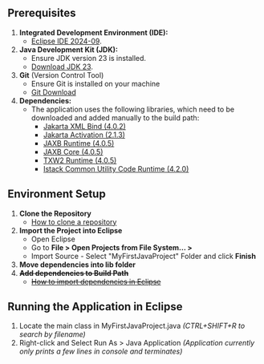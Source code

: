 ## Prerequisites  
1. **Integrated Development Environment (IDE):**  
   - [Eclipse IDE 2024-09](https://www.eclipse.org/downloads/download.php?file=/oomph/epp/2024-09/R/eclipse-inst-jre-win64.exe).  
2. **Java Development Kit (JDK):**  
   - Ensure JDK version 23 is installed.  
   - [Download JDK 23](https://jdk.java.net/23/).
3. **Git** (Version Control Tool)
   - Ensure Git is installed on your machine
   - [Git Download](https://git-scm.com/downloads )
3. **Dependencies:**  
   - The application uses the following libraries, which need to be downloaded and added manually to the build path:
     - [Jakarta XML Bind (4.0.2)](https://mvnrepository.com/artifact/jakarta.xml.bind/jakarta.xml.bind-api/4.0.2)  
     - [Jakarta Activation (2.1.3)](https://mvnrepository.com/artifact/jakarta.activation/jakarta.activation-api/2.1.3)  
     - [JAXB Runtime (4.0.5)](https://mvnrepository.com/artifact/org.glassfish.jaxb/jaxb-runtime/4.0.5)  
     - [JAXB Core (4.0.5)](https://mvnrepository.com/artifact/org.glassfish.jaxb/jaxb-core/4.0.5)  
     - [TXW2 Runtime (4.0.5)](https://mvnrepository.com/artifact/org.glassfish.jaxb/txw2/4.0.5)  
     - [Istack Common Utility Code Runtime (4.2.0)](https://mvnrepository.com/artifact/com.sun.istack/istack-commons-runtime/4.2.0)

## Environment Setup
1. **Clone the Repository**
   - [How to clone a repository](https://docs.github.com/en/repositories/creating-and-managing-repositories/cloning-a-repository)
2. **Import the Project into Eclipse**
   - Open Eclipse
   - Go to **File > Open Projects from File System... >**
   - Import Source - Select "MyFirstJavaProject" Folder and click **Finish**
3. **Move dependencies into lib folder**
4. ~~**Add dependencies to Build Path**~~
   - ~~[How to import dependencies in Eclipse](https://www.quora.com/How-do-I-import-dependencies-in-Eclipse)~~

## Running the Application in Eclipse
 1. Locate the main class in MyFirstJavaProject.java *(CTRL+SHIFT+R to search by filename)*
 2. Right-click and Select Run As > Java Application *(Application currently only prints a few lines in console and terminates)*

